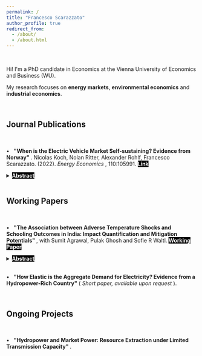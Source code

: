 ```yaml
---
permalink: /
title: "Francesco Scarazzato"
author_profile: true
redirect_from: 
  - /about/
  - /about.html
---
```

<style>
mark {
  background-color: black;
  color: white;
  text-decoration-color: white;
}



</style>

<br>

Hi! I'm a PhD candidate in Economics at the Vienna University of Economics and Business (WU). 

My research focuses on **energy markets**, **environmental economics** and **industrial economics**.

<br>


Journal Publications
------

<br>

&#x2022; &nbsp; <b> "When is the Electric Vehicle Market Self-sustaining? Evidence from Norway" </b>.
Nicolas Koch, Nolan Ritter, Alexander Rohlf, Francesco Scarazzato. (2022). <i> Energy Economics </i>, 110:105991. <a href="https://doi.org/10.1016/j.eneco.2022.105991"><mark><b> Link </b></mark></a>

<details>

<summary> <mark><b> Abstract </b></mark> </summary>

<br>

<font size="3"> <i> This paper investigates whether the world’s most mature electric vehicle (EV) market in Norway has overcome critical mass constraints and can achieve sustainable long-term equilibria without subsidies. We estimate a structural model that allows for multiple equilibria emerging from the interdependence between EV demand and charging station supply. We first estimate the resulting indirect network effects using an instrumental variable approach. Then, we simulate long-term market outcomes for each of the 422 Norwegian municipalities. We find that almost 20% of all municipalities faced critical mass constraints in the earliest stage of the market. Half of them are effectively trapped in a zero-adoption equilibrium. However, in the maturing market, all municipalities have passed critical mass. Overall, about 60% of the Norwegian population now lives in municipalities with a high-adoption equilibrium, even if subsidies were removed. This suggests that critical mass constraints do no longer justify the provision of subsidies. </i> </font>

</details>

<br>


Working Papers
------

<br>

&#x2022; &nbsp; <b> "The Association between Adverse Temperature Shocks and Schooling Outcomes in India: Impact Quantification and Mitigation Potentials" </b>, 
with Sumit Agrawal, Pulak Ghosh and Sofie R Waltl. <a href="https://sofiewaltl.com/wp-content/uploads/2024/09/india.pdf"> <mark><b> Working Paper </b></mark> </a>

<details>

<summary> <mark><b> Abstract </b></mark> </summary>

<br>

<font size="3"> <i> Does extreme heat adversely affect the educational outcomes of kids in India? To address this question, we link results in the Indian Upper Primary Level Examination to information on local weather conditions, air pollution, and vegetation density sourced from remote sensing data. This link is established by precisely geo-coding school addresses. The panel structure of our data allows us to track the success of students attending the same school over four years, while accounting for any time-invariant school- or location-specific attributes.
Our analysis reveals that both cumulative heat exposure and exposure to higher temperatures during examinations adversely affect students' performance. A constant increase in temperature by merely 0.5°C results in a drop in the number of students passing the exam by approximately 2% and a drop in the number of highest grades ("distinctions") of almost 15%, hinting towards a sizable potential loss in human capital. 
We find that the negative impact on exam pass rates intensifies with higher temperature ranges, with the effect being largest on days with maximum temperatures exceeding 40°C. Furthermore, we show that vegetation in the proximity of schools has a strong mitigating effect that increases with forest cover density: given an area of about 80 hectares around each school, 2.6 hectare of forest would offset the impact of an increase in temperature by 1°C on the probability of passing the exam, and 9.5 hectares would offset the effect of a 1°C increase, on the probability of achieving a distinction.
These findings suggest that increasing vegetation in the vicinity of schools is a valid policy recommendation to soften the adverse impacts of extreme heat on adverse educational outcomes, and adapt to expected long-term changes in climate. </i> </font>

</details>

<br>


&#x2022; &nbsp; <b> "How Elastic is the Aggregate Demand for Electricity? Evidence from a Hydropower-Rich Country"</b> (<i> Short paper, available upon request </i>).

<br>


Ongoing Projects
------

<br>


&#x2022; &nbsp; <b> "Hydropower and Market Power: Resource Extraction under Limited Transmission Capacity" </b>.